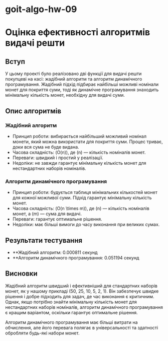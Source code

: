 # goit-algo-hw-09

# Оцінка ефективності алгоритмів видачі решти

## Вступ

У цьому проекті було реалізовано дві функції для видачі решти покупцеві на касі: жадібний алгоритм та алгоритм динамічного програмування. Жадібний підхід підбирає найбільші можливі номінали монет для покриття суми, тоді як динамічне програмування знаходить мінімальну кількість монет, необхідну для видачі суми.

## Опис алгоритмів

### Жадібний алгоритм

- Принцип роботи: вибирається найбільший можливий номінал монети, який можна використати для покриття суми. Процес триває, доки вся сума не буде видана.
- Часова складність: \(O(n)\), де \(n\) — кількість номіналів монет.
- Переваги: швидкий і простий у реалізації.
- Недоліки: не завжди гарантує мінімальну кількість монет для нестандартних наборів номіналів.

### Алгоритм динамічного програмування

- Принцип роботи: будується таблиця мінімальних кількостей монет для кожної можливої суми. Підхід гарантує мінімальну кількість монет.
- Часова складність: \(O(n \times m)\), де \(n\) — кількість номіналів монет, а \(m\) — сума для видачі.
- Переваги: гарантує оптимальне рішення.
- Недоліки: має більші вимоги до часу виконання при великих сумах.

## Результати тестування

- \*\*Жадібний алгоритм: 0.000811 секунд
- \*\*Алгоритм динамічного програмування: 0.051194 секунд

## Висновки

Жадібний алгоритм швидший і ефективніший для стандартних наборів монет, як у нашому прикладі (50, 25, 10, 5, 2, 1). Він забезпечує швидке рішення і добре підходить для задач, де час виконання є критичним. Однак, якщо потрібно знайти мінімальну кількість монет для нестандартних наборів номіналів, алгоритм динамічного програмування є кращим варіантом, оскільки гарантує оптимальне рішення.

Алгоритм динамічного програмування має більші витрати на обчислення, але його перевага полягає в універсальності та здатності обробляти будь-які набори монет.
